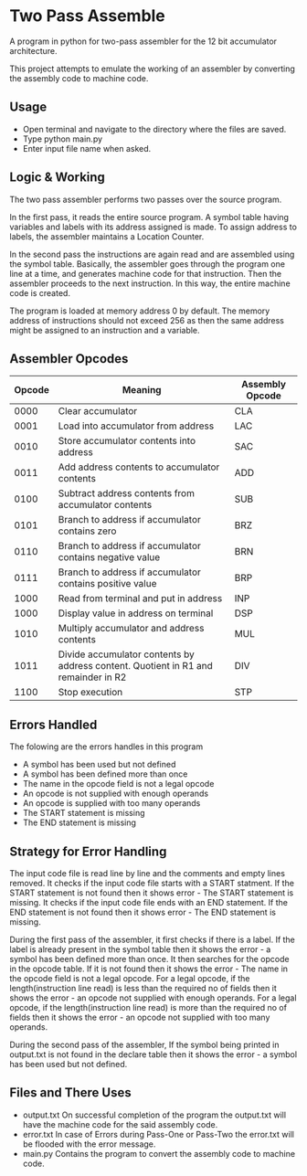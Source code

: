 # Two Pass Assemble
A program in python for two-pass assembler for the 12 bit accumulator architecture.

This project attempts to emulate the working of an assembler by converting the assembly code to machine code.

## Usage
* Open terminal and navigate to the directory where the files are saved. 
* Type python main.py
* Enter input file name when asked.

## Logic & Working
The two pass assembler performs two passes over the source program.

In the first pass, it reads the entire source program. A symbol table having variables and labels with its address assigned is made. To assign address to labels, the assembler maintains a Location Counter.

In the second pass the instructions are again read and are assembled using the symbol table. Basically, the assembler goes through the program one line at a time, and generates machine code for that instruction. Then the assembler proceeds to the next instruction. In this way, the entire machine code is created. 

The program is loaded at memory address 0 by default.
The memory address of instructions should not exceed 256 as then the same address might be assigned to an instruction and a variable.

## Assembler Opcodes
| Opcode | Meaning |	Assembly Opcode |
| ---- | ----------------- | --- |
| 0000 | Clear accumulator |	CLA |
| 0001 | Load into accumulator from address | LAC |
| 0010 | Store accumulator contents into address |	SAC |
| 0011 | Add address contents to accumulator contents | ADD |
| 0100 | Subtract address contents from accumulator contents	| SUB |
| 0101 | Branch to address if accumulator contains zero | BRZ |
| 0110 | Branch to address if accumulator contains negative value | BRN |
| 0111 | Branch to address if accumulator contains positive value | BRP |
| 1000 | Read from terminal and put in address | INP |
| 1000 | Display value in address on terminal | DSP |
| 1010 | Multiply accumulator and address contents | MUL |
| 1011 | Divide accumulator contents by address content. Quotient in R1 and remainder in R2 | DIV |
| 1100 | Stop execution | STP |

## Errors Handled
The folowing are the errors handles in this program
* A symbol has been used but not defined
* A symbol has been defined more than once 
* The name in the opcode field is not a legal opcode 
* An opcode is not supplied with enough operands 
* An opcode is supplied with too many operands 
* The START statement is missing
* The END statement is missing 

## Strategy for Error Handling
The input code file is read line by line and the comments and empty lines removed.
It checks if the input code file starts with a START statment. If the START statement is not found then it shows error - The START statement is missing.
It checks if the input code file ends with an END statement. If the END statement is not found then it shows error - The END statement is missing.

During the first pass of the assembler,
it first checks if there is a label. If the label is already present in the symbol table then it shows the error - a symbol has been defined more than once.
It then searches for the opcode in the opcode table. If it is not found then it shows the error -  The name in the opcode field is not a legal opcode. 
For a legal opcode, if the length(instruction line read) is less than the required no of fields then it shows the error - an opcode not supplied with enough operands. 
For a legal opcode, if the length(instruction line read) is more than the required no of fields then it shows the error - an opcode not supplied with too many operands. 

During the second pass of the assembler,
If the symbol being printed in output.txt is not found in the declare table then it shows the error - a symbol has been used but not defined. 


## Files and There Uses
* output.txt
On successful completion of the program the output.txt will have the machine code for the said assembly code.
* error.txt
In case of Errors during Pass-One or Pass-Two the error.txt will be flooded with the error message.
* main.py
Contains the program to convert the assembly code to machine code.
